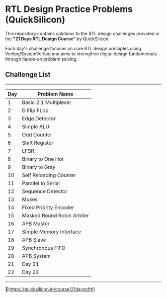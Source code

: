 # RTL Design Practice Problems (QuickSilicon)

This repository contains solutions to the RTL design challenges provided in the **"21 Days RTL Design Course"** by QuickSilicon.

Each day's challenge focuses on core RTL design principles using Verilog/SystemVerilog and aims to strengthen digital design fundamentals through hands-on problem solving.

## Challenge List
 ----------------------------------------
| Day | Problem Name                     |
|-----|----------------------------------|
| 1   | Basic 2:1 Multiplexer            | 
| 2   | D Flip FLop                      | 
| 3   | Edge Detector                    | 
| 4   | Simple ALU                       | 
| 5   | Odd Counter                      | 
| 6   | Shift Register                   | 
| 7   | LFSR                             | 
| 8   | Binary to One Hot                | 
| 9   | Binary to Gray                   | 
| 10  | Self Reloading Counter           |            
| 11  | Parallel to Serial               |
| 12  | Sequence Detector                |
| 13  | Muxes                            |
| 14  | Fixed Priority Encoder           |
| 15  | Masked Round Robin Arbiter       |
| 16  | APB Master                       |
| 17  | Simple Memory Interface          |
| 18  | APB Slave                        |
| 19  | Synchronous FIFO                 |
| 20  | APB System                       |
| 21  | Day 21                           |
| 22  | Day 22                           |
 ----------------------------------------
🔗(https://quicksilicon.in/course/21daysofrtl)

